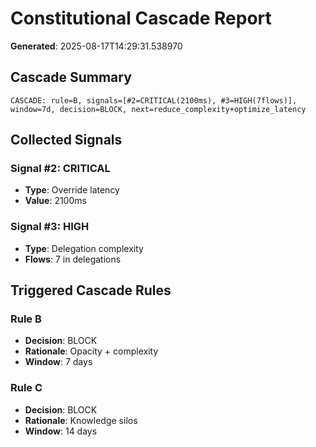# Constitutional Cascade Report

**Generated**: 2025-08-17T14:29:31.538970

## Cascade Summary

```
CASCADE: rule=B, signals=[#2=CRITICAL(2100ms), #3=HIGH(7flows)], window=7d, decision=BLOCK, next=reduce_complexity+optimize_latency
```

## Collected Signals

### Signal #2: CRITICAL

- **Type**: Override latency
- **Value**: 2100ms

### Signal #3: HIGH

- **Type**: Delegation complexity
- **Flows**: 7 in delegations

## Triggered Cascade Rules

### Rule B

- **Decision**: BLOCK
- **Rationale**: Opacity + complexity
- **Window**: 7 days

### Rule C

- **Decision**: BLOCK
- **Rationale**: Knowledge silos
- **Window**: 14 days
